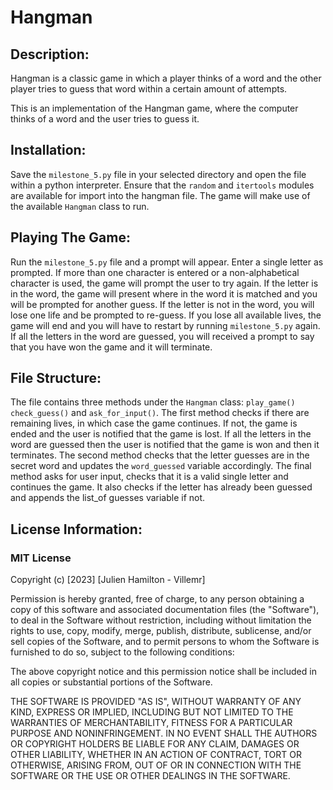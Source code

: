 # Hangman

## Description:
Hangman is a classic game in which a player thinks of a word and the other player tries to guess that word within a certain amount of attempts.

This is an implementation of the Hangman game, where the computer thinks of a word and the user tries to guess it. 

## Installation:
Save the `milestone_5.py` file in your selected directory and open the file within a python interpreter. Ensure that the `random` and `itertools` modules are available for import into the hangman file. The game will make use of the available `Hangman` class to run.

## Playing The Game:
Run the `milestone_5.py` file and a prompt will appear. Enter a single letter as prompted. If more than one character is entered or a non-alphabetical character is used, the game will prompt the user to try again. If the letter is in the word, the game will present where in the word it is matched and you will be prompted for another guess. If the letter is not in the word, you will lose one life and be prompted to re-guess. If you lose all available lives, the game will end and you will have to restart by running `milestone_5.py` again. If all the letters in the word are guessed, you will received a prompt to say that you have won the game and it will terminate.

## File Structure:
The file contains three methods under the `Hangman` class: `play_game()` `check_guess()` and `ask_for_input()`. The first method checks if there are remaining lives, in which case the game continues. If not, the game is ended and the user is notified that the game is lost. If all the letters in the word are guessed then the user is notified that the game is won and then it terminates. The second method checks that the letter guesses are in the secret word and updates the `word_guessed` variable accordingly. The final method asks for user input, checks that it is a valid single letter and continues the game. It also checks if the letter has already been guessed and appends the list_of guesses variable if not.

## License Information:
### MIT License

Copyright (c) [2023] [Julien Hamilton - Villemr]

Permission is hereby granted, free of charge, to any person obtaining a copy
of this software and associated documentation files (the "Software"), to deal
in the Software without restriction, including without limitation the rights
to use, copy, modify, merge, publish, distribute, sublicense, and/or sell
copies of the Software, and to permit persons to whom the Software is
furnished to do so, subject to the following conditions:

The above copyright notice and this permission notice shall be included in all
copies or substantial portions of the Software.

THE SOFTWARE IS PROVIDED "AS IS", WITHOUT WARRANTY OF ANY KIND, EXPRESS OR
IMPLIED, INCLUDING BUT NOT LIMITED TO THE WARRANTIES OF MERCHANTABILITY,
FITNESS FOR A PARTICULAR PURPOSE AND NONINFRINGEMENT. IN NO EVENT SHALL THE
AUTHORS OR COPYRIGHT HOLDERS BE LIABLE FOR ANY CLAIM, DAMAGES OR OTHER
LIABILITY, WHETHER IN AN ACTION OF CONTRACT, TORT OR OTHERWISE, ARISING FROM,
OUT OF OR IN CONNECTION WITH THE SOFTWARE OR THE USE OR OTHER DEALINGS IN THE
SOFTWARE.
